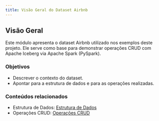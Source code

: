 ```yaml
---
title: Visão Geral do Dataset Airbnb
---
```


## Visão Geral

Este módulo apresenta o dataset Airbnb utilizado nos exemplos deste projeto. Ele serve como base para demonstrar operações CRUD com Apache Iceberg via Apache Spark (PySpark).

### Objetivos
- Descrever o contexto do dataset.
- Apontar para a estrutura de dados e para as operações realizadas.

### Conteúdos relacionados
- Estrutura de Dados: [Estrutura de Dados](data_structure.md)
- Operações CRUD: [Operações CRUD](operations.md)


